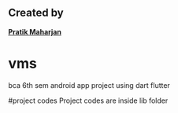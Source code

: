 ## Created by  
**[Pratik Maharjan](https://github.com/AMNTDEVIL)**

# vms
bca 6th sem android app project using dart flutter

#project codes 
Project codes are inside lib folder 
